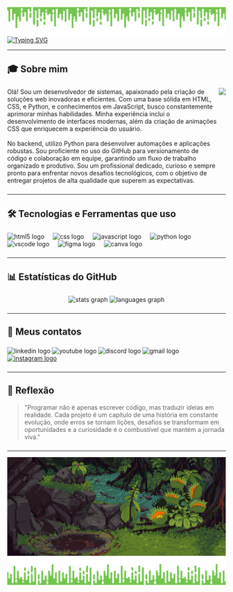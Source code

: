 <img src="https://github.com/LipeSoaress/LipeSoaress/blob/main/assets/github(14.2).gif" />
 
 
<div>
<a href="https://git.io/typing-svg">
<img src="https://readme-typing-svg.demolab.com?font=JetBrains+Mono&size=32&pause=1000&color=7ed957&center=true&vCenter=true&width=435&lines=Ol%C3%A1%2C+sou+Felipe+Soares" alt="Typing SVG" />
</a>
</div>
 
---
 
###
 
<h2 align="left">🎓 Sobre mim</h2>
 
###
 
<img align="right" height="200" src="https://github.com/LipeSoaress/LipeSoaress/blob/main/assets/M%C3%ADdia.png"  />
 
###
 
<p align="left">Olá! Sou um desenvolvedor de sistemas, apaixonado pela criação de soluções web inovadoras e eficientes. Com uma base sólida em HTML, CSS, e Python, e conhecimentos em JavaScript, busco constantemente aprimorar minhas habilidades. Minha experiência inclui o desenvolvimento de interfaces modernas, além da criação de animações CSS que enriquecem a experiência do usuário.<br><br>No backend, utilizo Python para desenvolver automações e aplicações robustas. Sou proficiente no uso do GitHub para versionamento de código e colaboração em equipe, garantindo um fluxo de trabalho organizado e produtivo. Sou um profissional dedicado, curioso e sempre pronto para enfrentar novos desafios tecnológicos, com o objetivo de entregar projetos de alta qualidade que superem as expectativas.</p>
 
###

---
<h2 align="left">🛠️ Tecnologias e Ferramentas que uso</h2>
 
###
 
<div align="left">
<img src="https://cdn.jsdelivr.net/gh/devicons/devicon/icons/html5/html5-original.svg" height="40" alt="html5 logo"  />
<img width="12" />
<img src="https://cdn.jsdelivr.net/gh/devicons/devicon/icons/css3/css3-original.svg" height="40" alt="css logo"  />
<img width="12" />
<img src="https://cdn.jsdelivr.net/gh/devicons/devicon/icons/javascript/javascript-original.svg" height="40" alt="javascript logo"  />
<img width="12" />
<img src="https://cdn.jsdelivr.net/gh/devicons/devicon/icons/python/python-original.svg" height="40" alt="python logo"  />
<img width="12" />
<img src="https://cdn.jsdelivr.net/gh/devicons/devicon/icons/vscode/vscode-original.svg" height="40" alt="vscode logo"  />
<img width="12" />
<img src="https://cdn.jsdelivr.net/gh/devicons/devicon/icons/figma/figma-original.svg" height="40" alt="figma logo"  />
<img width="12" />
<img src="https://cdn.jsdelivr.net/gh/devicons/devicon/icons/canva/canva-original.svg" height="40" alt="canva logo"  />
</div>
 
###

---
<h2 align="left">📊 Estatísticas do GitHub</h2>
 
###
 
<div align="center">
<img src="https://github-readme-stats.vercel.app/api?username=LipeSoaress&hide_title=false&hide_rank=false&show_icons=true&include_all_commits=true&count_private=true&disable_animations=false&theme=dark&locale=pt-br&hide_border=false&order=1" height="150" alt="stats graph"  />
<img src="https://github-readme-stats.vercel.app/api/top-langs?username=LipeSoaress&locale=pt-br&hide_title=false&layout=compact&card_width=320&langs_count=5&theme=dark&hide_border=false&order=2" height="150" alt="languages graph"  />
</div>
 
###

---
<h2 align="left">📱 Meus contatos</h2>
 
###
 
<div align="left">
<img src="https://raw.githubusercontent.com/maurodesouza/profile-readme-generator/master/src/assets/icons/social/linkedin/default.svg" width="52" height="40" alt="linkedin logo"  />
<img src="https://raw.githubusercontent.com/maurodesouza/profile-readme-generator/master/src/assets/icons/social/youtube/default.svg" width="52" height="40" alt="youtube logo"  />
<img src="https://raw.githubusercontent.com/maurodesouza/profile-readme-generator/master/src/assets/icons/social/discord/default.svg" width="52" height="40" alt="discord logo"  />
<img src="https://raw.githubusercontent.com/maurodesouza/profile-readme-generator/master/src/assets/icons/social/gmail/default.svg" width="52" height="40" alt="gmail logo"  />
<a href="https://www.instagram.com/fe.so4res/" target="_blank">
<img src="https://raw.githubusercontent.com/maurodesouza/profile-readme-generator/master/src/assets/icons/social/instagram/default.svg" width="52" height="40" alt="instagram logo"  />
</a>
</div>
 
###
 
---
 
###
 
<h2 align="left">💭 Reflexão</h2>
 
> "Programar não é apenas escrever código, mas traduzir ideias em realidade. Cada projeto é um capítulo de uma história em constante evolução, onde erros se tornam lições, desafios se transformam em oportunidades e a curiosidade é o combustível que mantém a jornada viva."
 
###

---
 
<img src="https://github.com/LipeSoaress/LipeSoaress/blob/main/assets/github(5).gif" />
 
<img src="https://github.com/LipeSoaress/LipeSoaress/blob/main/assets/github(13.2).gif" />
 
 
 
 
